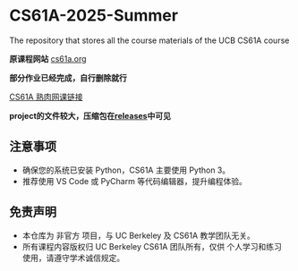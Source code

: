 # CS61A-2025-Summer
The repository that stores all the course materials of the UCB CS61A course

**原课程网站** [cs61a.org](https://cs61a.org/)

**部分作业已经完成，自行删除就行**

[CS61A 熟肉网课链接](https://www.bilibili.com/video/BV1sy411z7nA/?spm_id_from=333.337.search-card.all.click)

**project的文件较大，压缩包在[releases](https://github.com/Sylgrk/CS61A-2025-Summer/releases)中可见**

## 注意事项
- 确保您的系统已安装 Python，CS61A 主要使用 Python 3。
- 推荐使用 VS Code 或 PyCharm 等代码编辑器，提升编程体验。
## 免责声明
- 本仓库为 非官方 项目，与 UC Berkeley 及 CS61A 教学团队无关。
- 所有课程内容版权归 UC Berkeley CS61A 团队所有，仅供 个人学习和练习 使用，请遵守学术诚信规定。
